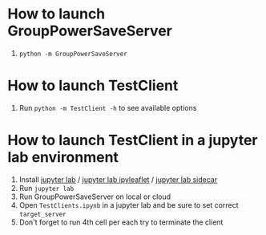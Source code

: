 # How to launch GroupPowerSaveServer

1. `python -m GroupPowerSaveServer`

# How to launch TestClient

1. Run `python -m TestClient -h` to see available options

# How to launch TestClient in a jupyter lab environment

1. Install [jupyter lab](https://jupyterlab.readthedocs.io/en/stable/index.html) / [jupyter lab ipyleaflet](https://github.com/jupyter-widgets/ipyleaflet) / [jupyter lab sidecar](https://github.com/jupyter-widgets/jupyterlab-sidecar) 
2. Run `jupyter lab`
3. Run GroupPowerSaveServer on local or cloud
4. Open `TestClients.ipynb` in a jupyter lab and be sure to set correct `target_server`
5. Don't forget to run 4th cell per each try to terminate the client